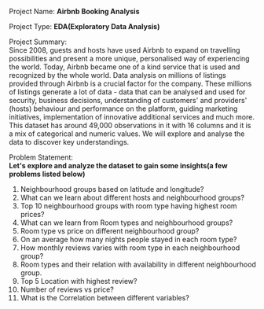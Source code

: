 Project Name: **Airbnb Booking Analysis**

Project Type: **EDA(Exploratory Data Analysis)**

Project Summary: <br>
Since 2008, guests and hosts have used Airbnb to expand on travelling possibilities and present a more unique, personalised way of experiencing the world. Today, Airbnb became one of a kind service that is used and recognized by the whole world. Data analysis on millions of listings provided through Airbnb is a crucial factor for the company. These millions of listings generate a lot of data - data that can be analysed and used for security, business decisions, understanding of customers' and providers' (hosts) behaviour and performance on the platform, guiding marketing initiatives, implementation of innovative additional services and much more. <br>
This dataset has around 49,000 observations in it with 16 columns and it is a mix of categorical and numeric values. We will explore and analyse the data to discover key understandings.

Problem Statement:<br>
**Let's explore and analyze the dataset to gain some insights(a few problems listed below)**

1.   Neighbourhood groups based on latitude and longitude?
2.   What can we learn about different hosts and neighbourhood groups?
3.   Top 10 neighbourhood groups with room type having highest room prices?
4.   What can we learn from Room types and neighbourhood groups?
5.   Room type vs price on different neighbourhood group?
6.   On an average how many nights people stayed in each room type?
7.   How monthly reviews varies with room type in each neighbourhood group?
8.   Room types and their relation with availability in different neighbourhood group.
9.   Top 5 Location with highest review?
10.  Number of reviews vs price?
11. What is the Correlation between different variables?
